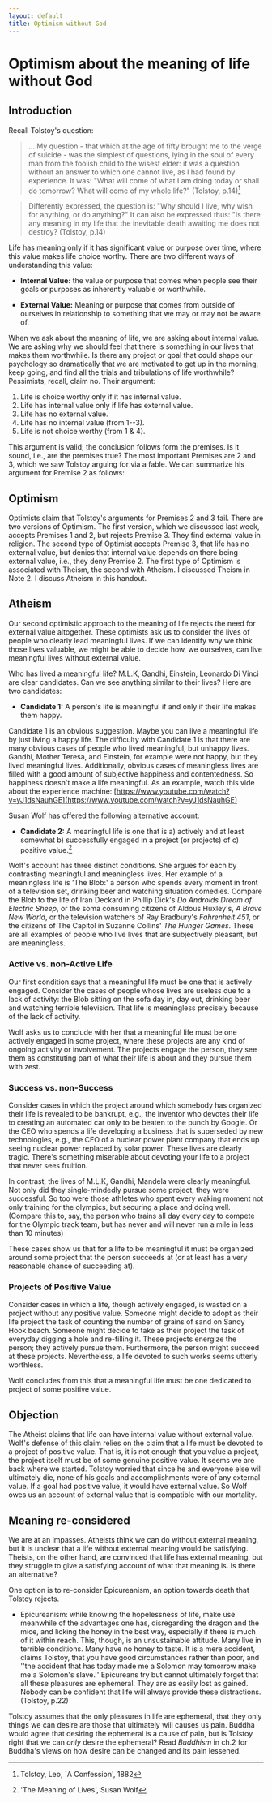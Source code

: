 ```yaml
---
layout: default
title: Optimism without God
---
```


# Optimism about the meaning of life without God


## Introduction 

Recall Tolstoy's question:

> ... My question - that which at the age of fifty brought me to the verge of suicide - was the simplest of questions, lying in the soul of every man from the foolish child to the wisest elder: it was a question without an answer to which one cannot live, as I had found by experience. It was: "What will come of what I am doing today or shall do tomorrow? What will come of my whole life?" (Tolstoy, p.14)[^1]

[^1]: Tolstoy, Leo, `A Confession', 1882


>Differently expressed, the question is: "Why should I live, why wish for anything, or do anything?" It can also be expressed thus: "Is there any meaning in my life that the inevitable death awaiting me does not destroy? (Tolstoy, p.14)

Life has meaning only if it has significant value or purpose over time, where this value makes life choice worthy. There are two different ways of understanding this value: 

+ **Internal Value:** the value or purpose that comes when people see their goals or purposes as inherently valuable or worthwhile. 

+ **External Value:** Meaning or purpose that comes from outside of ourselves in relationship to something that we may or may not be aware of.


When we ask about the meaning of life, we are asking about internal value. We are asking why we should feel that there is something in our lives that makes them worthwhile. Is there any project or goal that could shape our psychology so dramatically that we are motivated to get up in the morning, keep going, and find all the trials and tribulations of life worthwhile? Pessimists, recall, claim no. Their argument: 
1. Life is choice worthy only if it has internal value. 2. Life has internal value only if life has external value. 3. Life has no external value. 4. Life has no internal value (from 1--3). 5. Life is not choice worthy (from 1 & 4).
This argument is valid; the conclusion follows form the premises. Is it sound, i.e., are the premises true? The most important Premises are 2 and 3, which we saw Tolstoy arguing for via a fable. We can summarize his argument for Premise 2 as follows: 
 ## OptimismOptimists claim that Tolstoy's arguments for Premises 2 and 3 fail. There are two versions of Optimism. The first version, which we discussed last week, accepts Premises 1 and 2, but rejects Premise 3. They find external value in religion. The second type of Optimist accepts Premise 3, that life has no external value, but denies that internal value depends on there being external value, i.e., they deny Premise 2. The first type of Optimism is associated with Theism, the second with Atheism. I discussed Theism in Note 2. I discuss Atheism in this handout.  


## Atheism

Our second optimistic approach to the meaning of life rejects the need for external value altogether. These optimists ask us to consider the lives of people who clearly lead meaningful lives. If we can identify why we think those lives valuable, we might be able to decide how, we ourselves, can live meaningful lives without external value. 

Who has lived a meaningful life? M.L.K, Gandhi, Einstein, Leonardo Di Vinci are clear candidates. Can we see anything similar to their lives? Here are two candidates: 

+ **Candidate 1:** A person's life is meaningful if and only if their life makes them happy. 

Candidate 1 is an obvious suggestion. Maybe you can live a meaningful life by just living a happy life. The difficulty with Candidate 1 is that there are many obvious cases of people who lived meaningful, but unhappy lives. Gandhi, Mother Teresa, and Einstein, for example were not happy, but they lived meaningful lives. Additionally, obvious cases of meaningless lives are filled with a good amount of subjective happiness and contentedness. So happiness doesn't make a life meaningful. As an example, watch this vide about the experience machine: [https://www.youtube.com/watch?v=yJ1dsNauhGE](https://www.youtube.com/watch?v=yJ1dsNauhGE)


Susan Wolf has offered the following alternative account:

[^2]: 'The Meaning of Lives', Susan Wolf 

+ **Candidate 2:** A meaningful life is one that is a) actively and at least somewhat b) successfully engaged in a project (or projects) of c) positive value.[^2]Wolf's account has three distinct conditions. She argues for each by contrasting meaningful and meaningless lives. Her example of a meaningless life is 'The Blob:' a person who spends every moment in front of a television set, drinking beer and watching situation comedies. Compare the Blob to the life of Iran Deckard in Phillip Dick's *Do Androids Dream of Electric Sheep*, or the soma consuming citizens of Aldous Huxley's, *A  Brave New World*, or the television watchers of Ray Bradbury's *Fahrenheit 451*, or the citizens of The Capitol in Suzanne Collins' *The Hunger Games*. These are all examples of people who live lives that are subjectively pleasant, but are meaningless.
 
 

### Active vs. non-Active Life

Our first condition says that a meaningful life must be one that is actively engaged. Consider the cases of people whose lives are useless due to a lack of activity: the Blob sitting on the sofa day in, day out, drinking beer and watching terrible television. That life is meaningless precisely because of the lack of activity. 

Wolf asks us to conclude with her that a meaningful life must be one actively engaged in some project, where these projects are any kind of ongoing activity or involvement. The projects engage the person, they see them as constituting part of what their life is about and they pursue them with zest. 


### Success vs. non-Success
Consider cases in which the project around which somebody has organized their life is revealed to be bankrupt, e.g., the inventor who devotes their life to creating an automated car only to be beaten to the punch by Google.  Or the CEO who spends a life developing a business that is superseded by new technologies, e.g., the CEO of a nuclear power plant company that ends up seeing nuclear power replaced by solar power. These lives are clearly tragic. There's something miserable about devoting your life to a project that never sees fruition. 
In contrast, the lives of M.L.K, Gandhi, Mandela were clearly meaningful. Not only did they single-mindedly pursue some project, they were successful. So too were those athletes who spent every waking moment not only training for the olympics, but securing a place and doing well. (Compare this to, say, the person who trains all day every day to compete for the Olympic track team, but has never and will never run a mile in less than 10 minutes)These cases show us that for a life to be meaningful it must be organized around some project that the person succeeds at (or at least has a very reasonable chance of succeeding at). ### Projects of Positive Value
Consider cases in which a life, though actively engaged, is wasted on a project without any positive value. Someone might decide to adopt as their life project the task of counting the number of grains of sand on Sandy Hook beach. Someone might decide to take as their project the task of everyday digging a hole and re-filling it. These projects energize the person; they actively pursue them. Furthermore, the person might succeed at these projects. Nevertheless, a life devoted to such works seems utterly worthless. 
Wolf concludes from this that a meaningful life must be one dedicated to project of some positive value.
## Objection
The Atheist claims that life can have internal value without external value. Wolf's defense of this claim relies on the claim that a life must be devoted to a project of positive value. That is, it is not enough that you value a project, the project itself must be of some genuine positive value. It seems we are back where we started. Tolstoy worried that since he and everyone else will ultimately die, none of his goals and accomplishments were of any external value. If a goal had positive value, it would have external value. So Wolf owes us an account of external value that is compatible with our mortality.


## Meaning re-considered

We are at an impasses. Atheists think we can do without external meaning, but it is unclear that a life without external meaning would be satisfying. Theists, on the other hand, are convinced that life has external meaning, but they struggle to give a satisfying account of what that meaning is. Is there an alternative? 

One option is to re-consider Epicureanism, an option towards death that Tolstoy rejects. 

+ Epicureanism: while knowing the hopelessness of life, make use meanwhile of the advantages one has, disregarding the dragon and the mice, and licking the honey in the best way, especially if there is much of it within reach. This, though, is an unsustainable attitude. Many live in terrible conditions. Many have no honey to taste. It is a mere accident, claims Tolstoy, that you have good circumstances rather than poor, and ''the accident that has today made me a Solomon may tomorrow make me a Solomon's slave.'' Epicureans try but cannot ultimately forget that all these pleasures are ephemeral. They are as easily lost as gained. Nobody can be confident that life will always provide these distractions. (Tolstoy, p.22)


Tolstoy assumes that the only pleasures in life are ephemeral, that they only things we can desire are those that ultimately will causes us pain. Buddha would agree that desiring the ephemeral is a cause of pain, but is Tolstoy right that we can *only* desire the ephemeral? Read *Buddhism* in ch.2 for Buddha's views on how desire can be changed and its pain lessened. 







